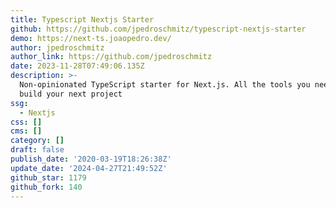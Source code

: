 ```yaml
---
title: Typescript Nextjs Starter
github: https://github.com/jpedroschmitz/typescript-nextjs-starter
demo: https://next-ts.joaopedro.dev/
author: jpedroschmitz
author_link: https://github.com/jpedroschmitz
date: 2023-11-28T07:49:06.135Z
description: >-
  Non-opinionated TypeScript starter for Next.js. All the tools you need to
  build your next project ️
ssg:
  - Nextjs
css: []
cms: []
category: []
draft: false
publish_date: '2020-03-19T18:26:38Z'
update_date: '2024-04-27T21:49:52Z'
github_star: 1179
github_fork: 140
---
```

